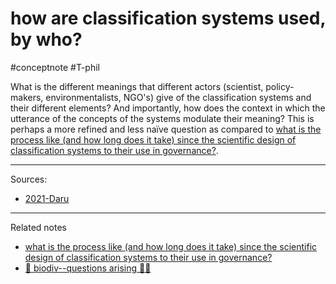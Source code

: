 # how are classification systems used, by who?
#conceptnote #T-phil

What is the different meanings that different actors (scientist, policy-makers, environmentalists, NGO's) give of the classification systems and their different elements? And importantly, how does the context in which the utterance of the concepts of the systems modulate their meaning? This is perhaps a more refined and less naïve question as compared to [what is the process like (and how long does it take) since the scientific design of classification systems to their use in governance?](what%20is%20the%20process%20like%20(and%20how%20long%20does%20it%20take)%20since%20the%20scientific%20design%20of%20classification%20systems%20to%20their%20use%20in%20governance?.md).

---
Sources: 
- [2021-Daru](2021-Daru.md)

---

Related notes
- [what is the process like (and how long does it take) since the scientific design of classification systems to their use in governance?](what%20is%20the%20process%20like%20(and%20how%20long%20does%20it%20take)%20since%20the%20scientific%20design%20of%20classification%20systems%20to%20their%20use%20in%20governance?.md)
- [🌳 biodiv--questions arising ☝🏻](🌳%20biodiv--questions%20arising%20☝🏻.md)

